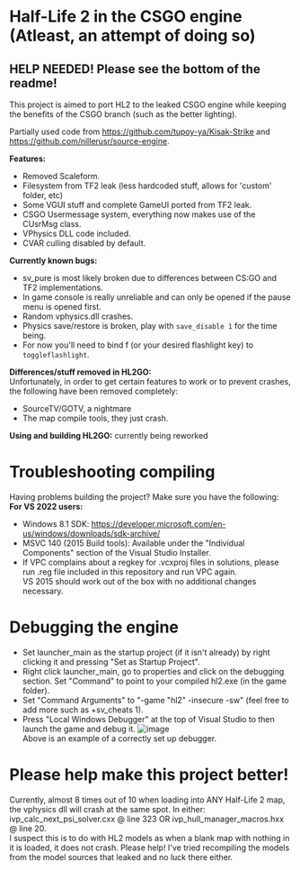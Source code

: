 # Half-Life 2 in the CSGO engine (Atleast, an attempt of doing so)

## HELP NEEDED! Please see the bottom of the readme!

This project is aimed to port HL2 to the leaked CSGO engine while keeping the benefits of the CSGO branch (such as the better lighting).<br>

Partially used code from https://github.com/tupoy-ya/Kisak-Strike and https://github.com/nillerusr/source-engine.

**Features:**
- Removed Scaleform.
- Filesystem from TF2 leak (less hardcoded stuff, allows for 'custom' folder, etc)
- Some VGUI stuff and complete GameUI ported from TF2 leak.
- CSGO Usermessage system, everything now makes use of the CUsrMsg class.
- VPhysics DLL code included.
- CVAR culling disabled by default.

**Currently known bugs:**
- sv_pure is most likely broken due to differences between CS:GO and TF2 implementations.
- In game console is really unreliable and can only be opened if the pause menu is opened first.
- Random vphysics.dll crashes.
- Physics save/restore is broken, play with ``save_disable 1`` for the time being.
- For now you'll need to bind f (or your desired flashlight key) to ``toggleflashlight``.

**Differences/stuff removed in HL2GO:**<br>
Unfortunately, in order to get certain features to work or to prevent crashes, the following have been removed completely:<br>
- SourceTV/GOTV, a nightmare
- The map compile tools, they just crash.

**Using and building HL2GO:**
currently being reworked

# Troubleshooting compiling
Having problems building the project? Make sure you have the following:<br>
**For VS 2022 users:**
- Windows 8.1 SDK: https://developer.microsoft.com/en-us/windows/downloads/sdk-archive/<br>
- MSVC 140 (2015 Build tools): Available under the "Individual Components" section of the Visual Studio Installer.<br>
- If VPC complains about a regkey for .vcxproj files in solutions, please run .reg file included in this repository and run VPC again.<br>
VS 2015 should work out of the box with no additional changes necessary.<br>

# Debugging the engine
- Set launcher_main as the startup project (if it isn't already) by right clicking it and pressing "Set as Startup Project".
- Right click launcher_main, go to properties and click on the debugging section. Set "Command" to point to your compiled hl2.exe (in the game folder).
- Set "Command Arguments" to "-game "hl2" -insecure -sw" (feel free to add more such as +sv_cheats 1).
- Press "Local Windows Debugger" at the top of Visual Studio to then launch the game and debug it.
![image](https://github.com/EpicSentry/HL2-CSGO/assets/82910317/22c2e32f-d4d8-4c91-be39-6ca73ebfa551)<br>
Above is an example of a correctly set up debugger.<br>

# Please help make this project better!
Currently, almost 8 times out of 10 when loading into ANY Half-Life 2 map, the vphysics dll will crash at the same spot. In either: ivp_calc_next_psi_solver.cxx @ line 323 OR ivp_hull_manager_macros.hxx @ line 20.<br>
I suspect this is to do with HL2 models as when a blank map with nothing in it is loaded, it does not crash. Please help! I've tried recompiling the models from the model sources that leaked and no luck there either.<br>
